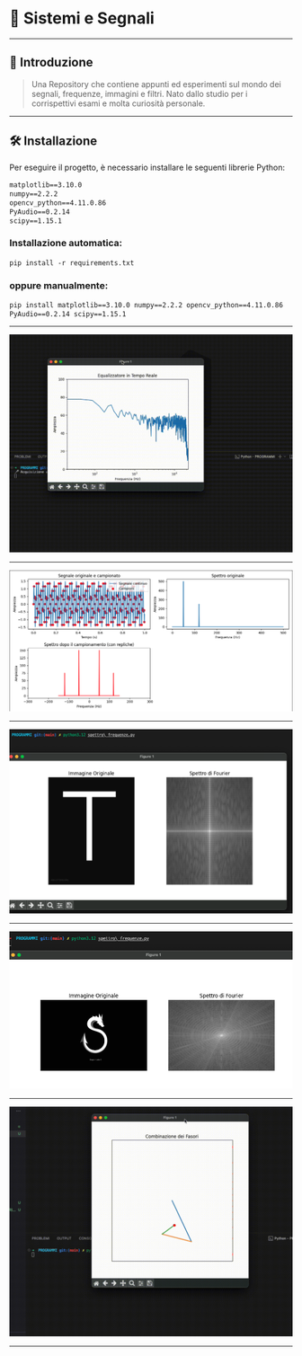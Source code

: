 # 📡 Sistemi e Segnali
- - - - - - - - - - - -

## 📖 Introduzione
> Una Repository che contiene appunti ed esperimenti sul mondo dei segnali, frequenze, immagini e filtri.
  Nato dallo studio per i corrispettivi esami e molta curiosità personale.


- - -
## 🛠️ Installazione
Per eseguire il progetto, è necessario installare le seguenti librerie Python:

    matplotlib==3.10.0
    numpy==2.2.2
    opencv_python==4.11.0.86
    PyAudio==0.2.14
    scipy==1.15.1

### Installazione automatica:
    pip install -r requirements.txt

### oppure manualmente: 
    pip install matplotlib==3.10.0 numpy==2.2.2 opencv_python==4.11.0.86 PyAudio==0.2.14 scipy==1.15.1

- - -

![GIF EQ](assets/EQ.gif)


- - - -
![GIF CAMPIONAMENTO](assets/Campionamento.png)



- - - -
![GIF SPETTRO T](assets/Spettro_T.png)



- - - -
![GIF SPETTRO S](assets/Spettro_S.png)



- - - -
![GIF FASORI](assets/Fasori.gif)



- - - -
